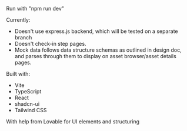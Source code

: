 Run with "npm run dev"

Currently:
- Doesn't use express.js backend, which will be tested on a separate branch
- Doesn't check-in step pages.
- Mock data follows data structure schemas as outlined in design doc, and parses through them to display on asset browser/asset details pages.

Built with:
- Vite
- TypeScript
- React
- shadcn-ui
- Tailwind CSS

With help from Lovable for UI elements and structuring
